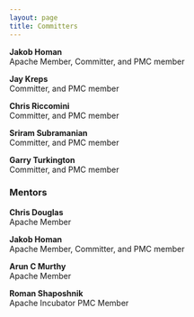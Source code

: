 ```yaml
---
layout: page
title: Committers
---
```


**Jakob Homan**<br/>
Apache Member, Committer, and PMC member<br/>
<a href="http://www.linkedin.com/in/jghoman" target="_blank"><i class="icon-linkedin committer-icon"></i></a>
<a href="http://twitter.com/blueboxtraveler" target="_blank"><i class="icon-twitter committer-icon"></i></a>

**Jay Kreps**<br/>
Committer, and PMC member<br/>
<a href="http://www.linkedin.com/in/jaykreps" target="_blank"><i class="icon-linkedin committer-icon"></i></a>
<a href="http://twitter.com/jaykreps" target="_blank"><i class="icon-twitter committer-icon"></i></a>

**Chris Riccomini**<br/>
Committer, and PMC member<br/>
<a href="http://www.linkedin.com/in/riccomini" target="_blank"><i class="icon-linkedin committer-icon"></i></a>
<a href="http://twitter.com/criccomini" target="_blank"><i class="icon-twitter committer-icon"></i></a>

**Sriram Subramanian**<br/>
Committer, and PMC member<br/>
<a href="http://www.linkedin.com/pub/sriram-subramanian/3/52a/162" target="_blank"><i class="icon-linkedin committer-icon"></i></a>
<a href="http://twitter.com/sriramsub1" target="_blank"><i class="icon-twitter committer-icon"></i></a>

**Garry Turkington**<br/>
Committer, and PMC member<br/>
<a href="http://uk.linkedin.com/in/garryturkington" target="_blank"><i class="icon-linkedin committer-icon"></i></a>
<a href="http://twitter.com/garryturk" target="_blank"><i class="icon-twitter committer-icon"></i></a>

### Mentors

**Chris Douglas**<br/>
Apache Member<br/>
<a href="http://www.linkedin.com/pub/chris-douglas/1/33a/733" target="_blank"><i class="icon-linkedin committer-icon"></i></a>
<a href="https://twitter.com/chris_douglas" target="_blank"><i class="icon-twitter committer-icon"></i></a>

**Jakob Homan**<br/>
Apache Member, Committer, and PMC member<br/>
<a href="http://www.linkedin.com/in/jghoman" target="_blank"><i class="icon-linkedin committer-icon"></i></a>
<a href="http://twitter.com/blueboxtraveler" target="_blank"><i class="icon-twitter committer-icon"></i></a>

**Arun C Murthy**<br/>
Apache Member<br/>
<a href="http://www.linkedin.com/in/acmurthy" target="_blank"><i class="icon-linkedin committer-icon"></i></a>
<a href="https://twitter.com/acmurthy" target="_blank"><i class="icon-twitter committer-icon"></i></a>

**Roman Shaposhnik**<br/>
Apache Incubator PMC Member<br/>
<a href="http://www.linkedin.com/in/shaposhnik" target="_blank"><i class="icon-linkedin committer-icon"></i></a>
<a href="https://twitter.com/rhatr" target="_blank"><i class="icon-twitter committer-icon"></i></a>
